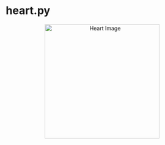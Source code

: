 # heart.py

<div align="center">
  <img src="https://github.com/user-attachments/assets/fc6b1656-b233-4fd2-b06e-0af856f09fb8" alt="Heart Image" width="300">
</div>
